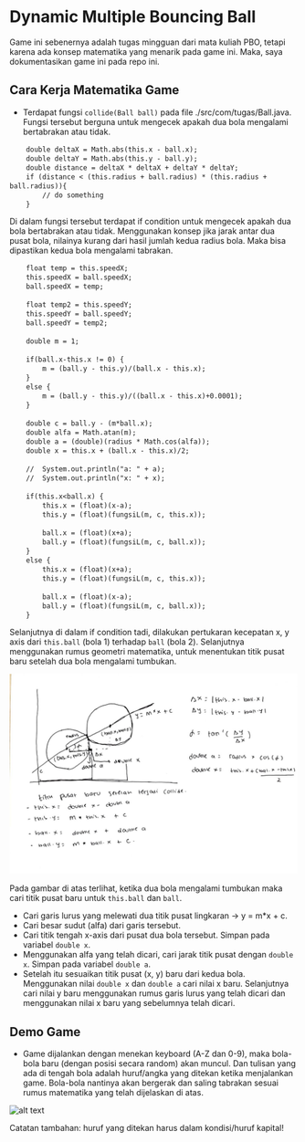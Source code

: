# Dynamic Multiple Bouncing Ball

Game ini sebenernya adalah tugas mingguan dari mata kuliah PBO, tetapi karena ada konsep matematika yang menarik pada game ini. Maka, saya dokumentasikan game ini pada repo ini.

## Cara Kerja Matematika Game

- Terdapat fungsi ```collide(Ball ball)``` pada file ./src/com/tugas/Ball.java. Fungsi tersebut berguna untuk mengecek apakah dua bola mengalami bertabrakan atau tidak.

```
    double deltaX = Math.abs(this.x - ball.x);
    double deltaY = Math.abs(this.y - ball.y);
    double distance = deltaX * deltaX + deltaY * deltaY;
    if (distance < (this.radius + ball.radius) * (this.radius + ball.radius)){
        // do something
    }
```

Di dalam fungsi tersebut terdapat if condition untuk mengecek apakah dua bola bertabrakan atau tidak. Menggunakan konsep jika jarak antar dua pusat bola, nilainya kurang dari hasil jumlah kedua radius bola. Maka bisa dipastikan kedua bola mengalami tabrakan.

```
    float temp = this.speedX;
    this.speedX = ball.speedX;
    ball.speedX = temp;

    float temp2 = this.speedY;
    this.speedY = ball.speedY;
    ball.speedY = temp2;

    double m = 1;

    if(ball.x-this.x != 0) {
        m = (ball.y - this.y)/(ball.x - this.x);
    }
    else {
        m = (ball.y - this.y)/((ball.x - this.x)+0.0001);
    }

    double c = ball.y - (m*ball.x);
    double alfa = Math.atan(m);
    double a = (double)(radius * Math.cos(alfa));
    double x = this.x + (ball.x - this.x)/2;

    //  System.out.println("a: " + a);
    //  System.out.println("x: " + x);

    if(this.x<ball.x) {
        this.x = (float)(x-a);
        this.y = (float)(fungsiL(m, c, this.x));
        
        ball.x = (float)(x+a);
        ball.y = (float)(fungsiL(m, c, ball.x));
    }
    else {
        this.x = (float)(x+a);
        this.y = (float)(fungsiL(m, c, this.x));
        
        ball.x = (float)(x-a);
        ball.y = (float)(fungsiL(m, c, ball.x));
    }
```

Selanjutnya di dalam if condition tadi, dilakukan pertukaran kecepatan x, y axis dari ```this.ball``` (bola 1) terhadap ```ball``` (bola 2). Selanjutnya menggunakan rumus geometri matematika, untuk menentukan titik pusat baru setelah dua bola mengalami tumbukan.

![alt text](https://github.com/mufis-coder/M-Project-DynamicMultipleBouncingBall/blob/main/doc/cara-kerja.jpg) <br />

Pada gambar di atas terlihat, ketika dua bola mengalami tumbukan maka cari titik pusat baru untuk ```this.ball``` dan ```ball```. 

- Cari garis lurus yang melewati dua titik pusat lingkaran -> y = m*x + c.
- Cari besar sudut (alfa) dari garis tersebut.
- Cari titik tengah x-axis dari pusat dua bola tersebut. Simpan pada variabel ```double x```.
- Menggunakan alfa yang telah dicari, cari jarak titik pusat dengan ```double x```. Simpan pada variabel ```double a```.
- Setelah itu sesuaikan titik pusat (x, y) baru dari kedua bola. Menggunakan nilai ```double x``` dan ```double a``` cari nilai x baru. Selanjutnya cari nilai y baru menggunakan rumus garis lurus yang telah dicari dan menggunakan nilai x baru yang sebelumnya telah dicari.


## Demo Game

- Game dijalankan dengan menekan keyboard (A-Z dan 0-9), maka bola-bola baru (dengan posisi secara random) akan muncul. Dan tulisan yang ada di tengah bola adalah huruf/angka yang ditekan ketika menjalankan game. Bola-bola nantinya akan bergerak dan saling tabrakan sesuai rumus matematika yang telah dijelaskan di atas. 

![alt text](https://github.com/mufis-coder/M-Project-DynamicMultipleBouncingBall/blob/main/doc/demo-game.gif) <br />

Catatan tambahan: huruf yang ditekan harus dalam kondisi/huruf kapital!